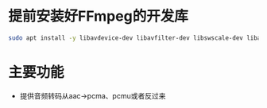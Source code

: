 # 提前安装好FFmpeg的开发库
```bash
sudo apt install -y libavdevice-dev libavfilter-dev libswscale-dev libavcodec-dev libavformat-dev libswresample-dev libavutil-dev
```
# 主要功能
- 提供音频转码从aac->pcma、pcmu或者反过来
